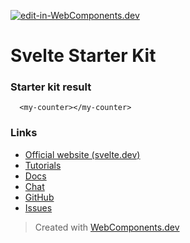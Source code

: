 [![edit-in-WebComponents.dev](https://webcomponents.dev/assets/ext/edit_in_wcd.svg)](https://webcomponents.dev/edit/RMFVSwTno0pM5hZ47kf5)
# Svelte Starter Kit

### Starter kit result

```showcase
  <my-counter></my-counter>
```

### Links

- [Official website (svelte.dev)](https://svelte.dev)
- [Tutorials](https://svelte.dev/tutorial/basics)
- [Docs](https://svelte.dev/docs)
- [Chat](https://svelte.dev/chat)
- [GitHub](https://github.com/sveltejs/svelte)
- [Issues](https://github.com/sveltejs/svelte/issues)

> Created with [WebComponents.dev](https://webcomponents.dev)
